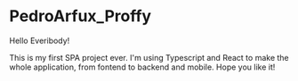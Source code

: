 # PedroArfux_Proffy

Hello Everibody!

This is my first SPA project ever. I'm using Typescript and React to make the whole application, from fontend to backend and mobile. Hope you like it!
